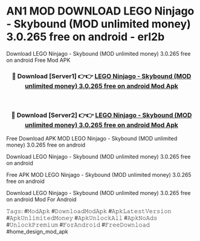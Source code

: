 # AN1 MOD DOWNLOAD LEGO Ninjago - Skybound (MOD unlimited money) 3.0.265 free on android - erl2b
Download LEGO Ninjago - Skybound (MOD unlimited money) 3.0.265 free on android Free Mod APK

<div align="center">
<h3>🔴 Download [Server1] 👉👉 <a href="https://apk-comot.site?title=LEGO_Ninjago_-_Skybound_(MOD_unlimited_money)_3.0.265_free_on_android">LEGO Ninjago - Skybound (MOD unlimited money) 3.0.265 free on android Mod Apk</a></h3><br>

<h3>🔴 Download [Server2] 👉👉 <a href="https://apk-comot.site?title=LEGO_Ninjago_-_Skybound_(MOD_unlimited_money)_3.0.265_free_on_android">LEGO Ninjago - Skybound (MOD unlimited money) 3.0.265 free on android Mod Apk</a></h3>
</div>


Free Download APK MOD LEGO Ninjago - Skybound (MOD unlimited money) 3.0.265 free on android

Download LEGO Ninjago - Skybound (MOD unlimited money) 3.0.265 free on android 

Free APK MOD LEGO Ninjago - Skybound (MOD unlimited money) 3.0.265 free on android 

Download LEGO Ninjago - Skybound (MOD unlimited money) 3.0.265 free on android Mod For Android

𝚃𝚊𝚐𝚜: #𝙼𝚘𝚍𝙰𝚙𝚔 #𝙳𝚘𝚠𝚗𝚕𝚘𝚊𝚍𝙼𝚘𝚍𝙰𝚙𝚔 #𝙰𝚙𝚔𝙻𝚊𝚝𝚎𝚜𝚝𝚅𝚎𝚛𝚜𝚒𝚘𝚗 #𝙰𝚙𝚔𝚄𝚗𝚕𝚒𝚖𝚒𝚝𝚎𝚍𝙼𝚘𝚗𝚎𝚢 #𝙰𝚙𝚔𝚄𝚗𝚕𝚘𝚌𝚔𝙰𝚕𝚕 #𝙰𝚙𝚔𝙽𝚘𝙰𝚍𝚜 #𝚄𝚗𝚕𝚘𝚌𝚔𝙿𝚛𝚎𝚖𝚒𝚞𝚖 #𝙵𝚘𝚛𝙰𝚗𝚍𝚛𝚘𝚒𝚍 #𝙵𝚛𝚎𝚎𝙳𝚘𝚠𝚗𝚕𝚘𝚊𝚍 #home_design_mod_apk